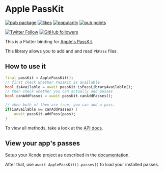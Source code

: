 # Apple PassKit

[![pub package](https://img.shields.io/pub/v/apple_passkit.svg)](https://pub.dev/packages/apple_passkit)
[![likes](https://img.shields.io/pub/likes/apple_passkit)](https://pub.dev/packages/apple_passkit/score)
[![popularity](https://img.shields.io/pub/popularity/apple_passkit)](https://pub.dev/packages/apple_passkit/score)
[![pub points](https://img.shields.io/pub/points/apple_passkit)](https://pub.dev/packages/apple_passkit/score)


[![Twitter Follow](https://img.shields.io/twitter/follow/ue_man?style=social)](https://twitter.com/ue_man)
[![GitHub followers](https://img.shields.io/github/followers/ueman?style=social)](https://github.com/ueman)


This is a Flutter binding for [Apple's PassKit](https://developer.apple.com/documentation/passkit).

This library allows you to add and and read `PkPass` files.

## How to use it

```dart
final passKit = ApplePassKit();
// first check whether PassKit is available
bool isAvailable = await passKit.isPassLibraryAvailable();
// then check whether you can actually add passes
bool canAddPasses = await passKit.canAddPasses();

// when both of them are true, you can add a pass.
if(isAvailable && canAddPasses) {
    await passKit.addPass(pass);
}
```

To view all methods, take a look at the [API docs](https://pub.dev/documentation/apple_passkit/latest/apple_passkit/ApplePassKit-class.html).

## View your app's passes

Setup your Xcode project as described in the [documentation](https://help.apple.com/xcode/mac/current/#/devfc3f493bb).

After that, use `await ApplePassKit().passes()` to load your installed passes.
